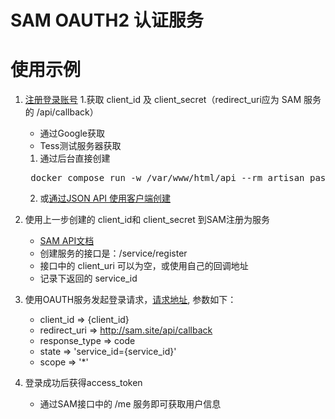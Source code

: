 # SAM OAUTH2 认证服务

# 使用示例

1. [注册登录账号](http://211.110.209.62:7070/api/)
1.获取 client_id 及 client_secret（redirect_uri应为 SAM 服务的 /api/callback）
     - 通过Google获取
     - Tess测试服务器获取
      1. 通过后台直接创建
   <pre>
    docker compose run -w /var/www/html/api --rm artisan passport:client 
   </pre>
      2. 或[通过JSON API 使用客户端创建](https://laravel.com/docs/10.x/passport#clients-json-api)

1. 使用上一步创建的 client_id和 client_secret 到SAM注册为服务
   -  [SAM API文档](http://172.20.20.198:9090/api/documentation)
   -  创建服务的接口是：/service/register
   -  接口中的 client_uri 可以为空，或使用自己的回调地址
   -  记录下返回的 service_id
1. 使用OAUTH服务发起登录请求，[请求地址]('http://211.110.209.62:7070/api/oauth/authorize?), 参数如下：
   -  client_id => {client_id}
   -  redirect_uri => http://sam.site/api/callback
   -  response_type => code
   -  state => 'service_id={service_id}'
   -  scope => '*'
1. 登录成功后获得access_token
   - 通过SAM接口中的 /me 服务即可获取用户信息 